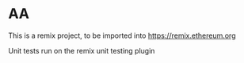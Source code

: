 # AA
This is a remix project, to be imported into https://remix.ethereum.org

Unit tests run on the remix unit testing plugin
